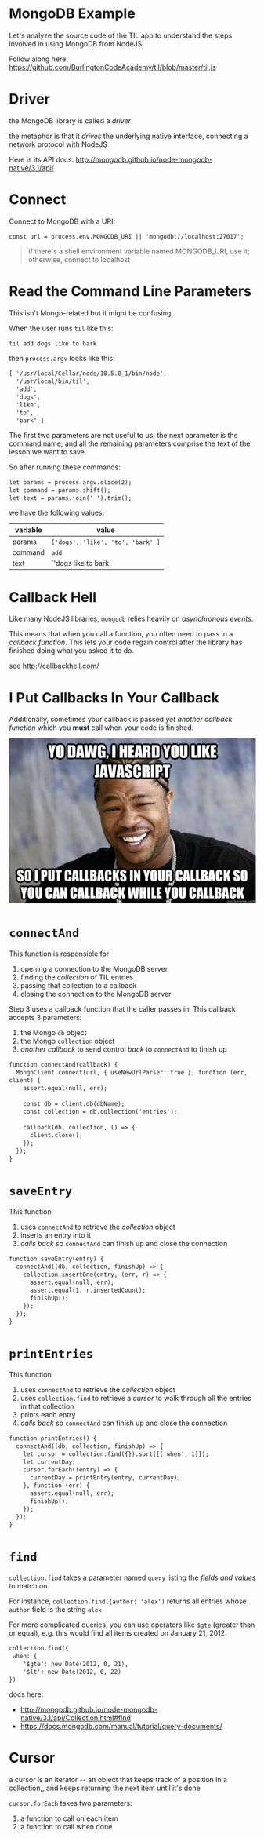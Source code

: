# MongoDB Example

Let's analyze the source code of the TIL app to understand the steps involved in using MongoDB from NodeJS.

Follow along here: <https://github.com/BurlingtonCodeAcademy/til/blob/master/til.js>

# Driver

the MongoDB library is called a *driver*

the metaphor is that it *drives* the underlying native interface, connecting a network protocol with NodeJS

Here is its API docs: http://mongodb.github.io/node-mongodb-native/3.1/api/

# Connect

Connect to MongoDB with a URI:
  
    const url = process.env.MONGODB_URI || 'mongodb://localhost:27017';

> if there's a shell environment variable named MONGODB_URI, use it; otherwise, connect to localhost

# Read the Command Line Parameters

This isn't Mongo-related but it might be confusing.

When the user runs `til` like this:

    til add dogs like to bark
    
then `process.argv` looks like this:

    [ '/usr/local/Cellar/node/10.5.0_1/bin/node',
      '/usr/local/bin/til',
      'add',
      'dogs',
      'like',
      'to',
      'bark' ]     

The first two parameters are not useful to us; the next parameter is the command name; and all the remaining parameters comprise the text of the lesson we want to save.

So after running these commands:

    let params = process.argv.slice(2);
    let command = params.shift();
    let text = params.join(' ').trim();

we have the following values:

|variable|value|
|---|---|
|params| `['dogs', 'like', 'to', 'bark' ]` |
|command| `add`
|text| `'dogs like to bark'

# Callback Hell

Like many NodeJS libraries, `mongodb` relies heavily on *asynchronous events*.

This means that when you call a function, you often need to pass in a *callback function*. This lets your code regain control after the library has finished doing what you asked it to do.

see <http://callbackhell.com/> 

# I Put Callbacks In Your Callback

Additionally, sometimes your callback is passed  *yet another callback function* which you **must** call when your code is finished.  

![yo dawg callbacks](yo-dawg-callbacks.png)

# `connectAnd`

This function is responsible for 

1. opening a connection to the MongoDB server
2. finding the *collection* of TIL entries
3. passing that collection to a callback
4. closing the connection to the MongoDB server

Step 3 uses a callback function that the caller passes in. This callback accepts 3 parameters:

1. the Mongo `db` object
2. the Mongo `collection` object
3. *another callback* to send control *back* to `connectAnd` to finish up 

```
function connectAnd(callback) {
  MongoClient.connect(url, { useNewUrlParser: true }, function (err, client) {
    assert.equal(null, err);

    const db = client.db(dbName);
    const collection = db.collection('entries');

    callback(db, collection, () => {
      client.close();
    });
  });
}
```

# `saveEntry`

This function 

1. uses `connectAnd` to retrieve the *collection* object
2. inserts an entry into it
3. *calls back* so `connectAnd` can finish up and close the connection

```
function saveEntry(entry) {
  connectAnd((db, collection, finishUp) => {
    collection.insertOne(entry, (err, r) => {
      assert.equal(null, err);
      assert.equal(1, r.insertedCount);
      finishUp();
    });
  });
}
```

# `printEntries`

This function 

1. uses `connectAnd` to retrieve the *collection* object
2. uses `collection.find` to retrieve a *cursor* to walk through all the entries in that collection
3. prints each entry
4. *calls back* so `connectAnd` can finish up and close the connection

```
function printEntries() {
  connectAnd((db, collection, finishUp) => {
    let cursor = collection.find({}).sort([['when', 1]]);
    let currentDay;
    cursor.forEach((entry) => {
      currentDay = printEntry(entry, currentDay);
    }, function (err) {
      assert.equal(null, err);
      finishUp();
    });
  });
}
```

# `find`

`collection.find` takes a parameter named `query` listing the *fields and values* to match on. 

For instance, `collection.find({author: 'alex')` returns all entries whose `author` field is the string `alex`

For more complicated queries, you can use operators like `$gte` (greater than or equal), e.g. this would find all items created on January 21, 2012:

```
collection.find({
 when: {
    '$gte': new Date(2012, 0, 21),
    '$lt': new Date(2012, 0, 22)
})
```

docs here: 
  * <http://mongodb.github.io/node-mongodb-native/3.1/api/Collection.html#find>
  * <https://docs.mongodb.com/manual/tutorial/query-documents/>
  
# Cursor

a cursor is an iterator -- an object that keeps track of a position in a collection,, and keeps returning the next item until it's done

`cursor.forEach` takes two parameters:

1. a function to call on each item
2. a function to call when done
